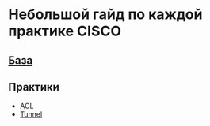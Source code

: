 # Небольшой гайд по каждой практике CISCO

## [База](Base.md)

## Практики
* [ACL](ACL.md)
* [Tunnel](Tunnel.md)